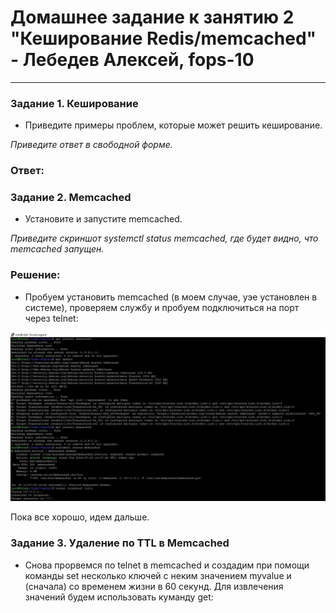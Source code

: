 # Домашнее задание к занятию 2 "Кеширование Redis/memcached" - Лебедев Алексей, fops-10



---

### Задание 1. Кеширование

- Приведите примеры проблем, которые может решить кеширование.
  

*Приведите ответ в свободной форме.*

### Ответ:    



  
  

    


### Задание 2. Memcached 

- Установите и запустите memcached.

*Приведите скриншот systemctl status memcached, где будет видно, что memcached запущен.*
  ### Решение:

- Пробуем установить memcached (в моем случае, уэе установлен в системе), проверяем службу и пробуем подключиться на порт через telnet:

  
 ![ex1](img/1.JPG)  

Пока все хорошо, идем дальше.  


### Задание 3. Удаление по TTL в Memcached  

- Снова прорвемся по telnet в memcached и создадим при помощи команды set несколько ключей с неким значением myvalue и (сначала) со временем жизни в 60 секунд. Для извлечения значений будем использовать куманду get:  

  
